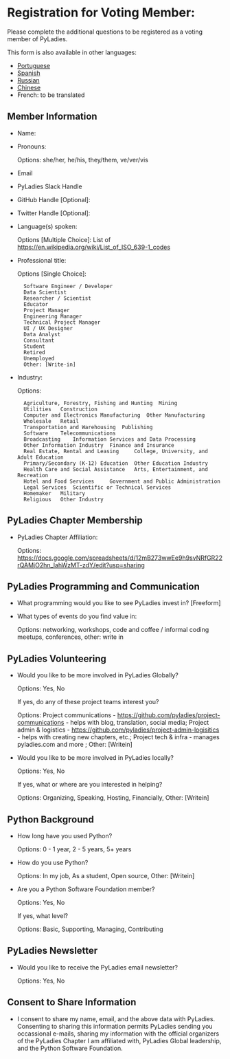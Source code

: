 # Registration for Voting Member:

Please complete the additional questions to be registered as a voting member of PyLadies.
 
This form is also available in other languages:

- [Portuguese](https://github.com/pyladies/project-admin-logisitics/blob/master/forms/voting-membership-form-pt.md)
- [Spanish](https://github.com/pyladies/project-admin-logisitics/blob/master/forms/voting-membership-form-es.md)
- [Russian](https://github.com/pyladies/project-admin-logisitics/blob/master/forms/voting-membership-form-ru.md)
- [Chinese](https://github.com/pyladies/project-admin-logisitics/blob/master/forms/voting-membership-form-cn.md)
- French: to be translated

## Member Information

- Name: 

- Pronouns:
 
  Options: she/her, he/his, they/them, ve/ver/vis

- Email

- PyLadies Slack Handle

- GitHub Handle [Optional]: 

- Twitter Handle [Optional]:

- Language(s) spoken:

  Options [Multiple Choice]: List of https://en.wikipedia.org/wiki/List_of_ISO_639-1_codes

- Professional title:

  Options [Single Choice]:
  
        Software Engineer / Developer
        Data Scientist
        Researcher / Scientist
        Educator
        Project Manager
        Engineering Manager
        Technical Project Manager
        UI / UX Designer
        Data Analyst
        Consultant
        Student
        Retired
        Unemployed
        Other: [Write-in]
   
- Industry:
  
  Options: 
        
        Agriculture, Forestry, Fishing and Hunting 	Mining
        Utilities 	Construction
        Computer and Electronics Manufacturing 	Other Manufacturing
        Wholesale 	Retail
        Transportation and Warehousing 	Publishing
        Software 	Telecommunications
        Broadcasting 	Information Services and Data Processing
        Other Information Industry 	Finance and Insurance
        Real Estate, Rental and Leasing 	College, University, and Adult Education
        Primary/Secondary (K-12) Education 	Other Education Industry
        Health Care and Social Assistance 	Arts, Entertainment, and Recreation
        Hotel and Food Services 	Government and Public Administration
        Legal Services 	Scientific or Technical Services
        Homemaker 	Military
        Religious 	Other Industry 

## PyLadies Chapter Membership

- PyLadies Chapter Affiliation: 
   
   Options: https://docs.google.com/spreadsheets/d/12mB273wwEe9h9svNRfGR22rQAMjO2hn_lahWzMT-zdY/edit?usp=sharing
    
## PyLadies Programming and Communication

- What programming would you like to see PyLadies invest in? [Freeform]

- What types of events do you find value in:
    
  Options: networking, workshops, code and coffee / informal coding meetups, conferences, other: write in

## PyLadies Volunteering

- Would you like to be more involved in PyLadies Globally?
  
  Options: Yes, No
  
  If yes, do any of these project teams interest you?
  
  Options: Project communications - https://github.com/pyladies/project-communications - helps with blog, translation, social media; Project admin & logistics - https://github.com/pyladies/project-admin-logisitics - helps with creating new chapters, etc.; Project tech & infra - manages pyladies.com and more ; Other: [Writein]

- Would you like to be more involved in PyLadies locally?
  
  Options: Yes, No
  
  If yes, what or where are you interested in helping? 
  
  Options:  Organizing, Speaking,  Hosting, Financially, Other:  [Writein]

## Python Background

- How long have you used Python? 

  Options: 0 - 1 year,  2 - 5 years, 5+ years

- How do you use Python? 
  
  Options: In my job, As a student, Open source, Other: [Writein]

- Are you a Python Software Foundation member? 
  
  Options: Yes, No
  
  If yes, what level? 
  
  Options:  Basic, Supporting, Managing, Contributing

## PyLadies Newsletter

- Would you like to receive the PyLadies email newsletter? 
  
  Options: Yes, No
        
## Consent to Share Information

-  I consent to share my name, email, and the above data with PyLadies. Consenting to sharing this information permits PyLadies sending you occassional e-mails, sharing my information with the official organizers of the PyLadies Chapter I am affiliated with, PyLadies Global leadership, and the Python Software Foundation.
